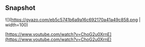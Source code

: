 	
## Snapshot
![](https://gyazo.com/eb5c5741b6a9a16c692170a41a49c858.png | width=100)
        
[https://www.youtube.com/watch?v=ChoG2u0XrnE](https://www.youtube.com/watch?v=ChoG2u0XrnE)

